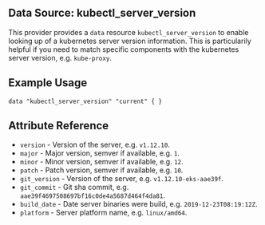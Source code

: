 ## Data Source: kubectl_server_version

This provider provides a `data` resource `kubectl_server_version` to enable looking up of a kubernetes server version information.
This is particularily helpful if you need to match specific components with the kubernetes server version, e.g. `kube-proxy`.

## Example Usage

```hcl
data "kubectl_server_version" "current" { }
```

## Attribute Reference

* `version` - Version of the server, e.g. `v1.12.10`.
* `major` - Major version, semver if available, e.g. `1`.
* `minor` - Minor version, semver if available, e.g. `12`.
* `patch` - Patch version, semver if available, e.g. `10`.
* `git_version` - Version of the server, e.g. `v1.12.10-eks-aae39f`.
* `git_commit` - Git sha commit, e.g. `aae39f4697508697bf16c0de4a5687d464f4da81`.
* `build_date` - Date server binaries were build, e.g. `2019-12-23T08:19:12Z`.
* `platform` - Server platform name, e.g. `linux/amd64`.

